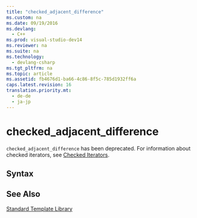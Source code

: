 ```yaml
---
title: "checked_adjacent_difference"
ms.custom: na
ms.date: 09/19/2016
ms.devlang: 
  - C++
ms.prod: visual-studio-dev14
ms.reviewer: na
ms.suite: na
ms.technology: 
  - devlang-csharp
ms.tgt_pltfrm: na
ms.topic: article
ms.assetid: fb4676d1-ba66-4c86-8f5c-785d1932ff6a
caps.latest.revision: 16
translation.priority.mt: 
  - de-de
  - ja-jp
---
```

# checked_adjacent_difference
`checked_adjacent_difference` has been deprecated. For information about checked iterators, see [Checked Iterators](../vs140/Checked-Iterators.md).  
  
## Syntax  
  
## See Also  
 [Standard Template Library](../vs140/Standard-Template-Library.md)